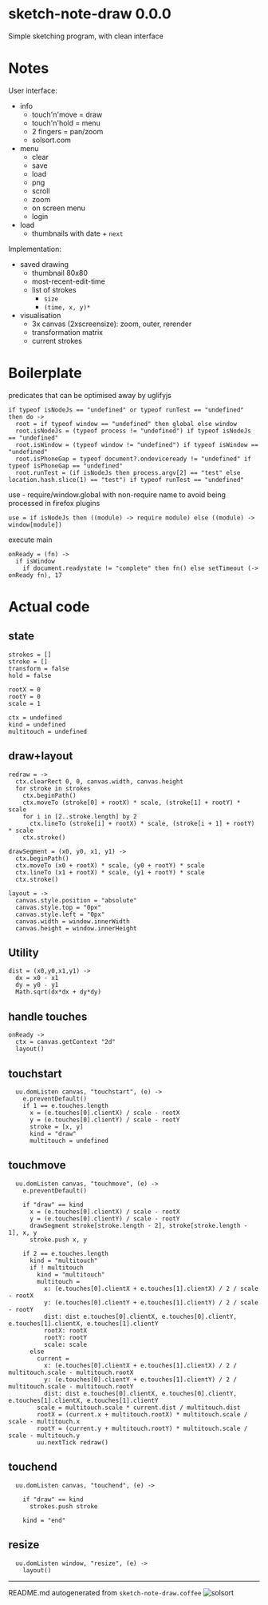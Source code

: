# sketch-note-draw 0.0.0

Simple sketching program, with clean interface

# Notes

User interface:

- info
  - touch'n'move = draw
  - touch'n'hold = menu
  - 2 fingers = pan/zoom
  - solsort.com
- menu
  - clear
  - save
  - load
  - png
  - scroll 
  - zoom
  - on screen menu
  - login
- load
  - thumbnails with date + `next`

Implementation:
- saved drawing
  - thumbnail 80x80
  - most-recent-edit-time
  - list of strokes
    - `size`
    - `(time, x, y)*`
- visualisation
  - 3x canvas (2xscreensize): zoom, outer, rerender
  - transformation matrix
  - current strokes

# Boilerplate
predicates that can be optimised away by uglifyjs

    if typeof isNodeJs == "undefined" or typeof runTest == "undefined" then do ->
      root = if typeof window == "undefined" then global else window
      root.isNodeJs = (typeof process != "undefined") if typeof isNodeJs == "undefined"
      root.isWindow = (typeof window != "undefined") if typeof isWindow == "undefined"
      root.isPhoneGap = typeof document?.ondeviceready != "undefined" if typeof isPhoneGap == "undefined"
      root.runTest = (if isNodeJs then process.argv[2] == "test" else location.hash.slice(1) == "test") if typeof runTest == "undefined"
    

use - require/window.global with non-require name to avoid being processed in firefox plugins

    use = if isNodeJs then ((module) -> require module) else ((module) -> window[module]) 

execute main

    onReady = (fn) ->
      if isWindow
        if document.readystate != "complete" then fn() else setTimeout (-> onReady fn), 17 

# Actual code

    

## state

    strokes = []
    stroke = []
    transform = false
    hold = false
    
    rootX = 0
    rootY = 0
    scale = 1
    
    ctx = undefined
    kind = undefined
    multitouch = undefined
    

## draw+layout

    redraw = ->
      ctx.clearRect 0, 0, canvas.width, canvas.height
      for stroke in strokes
        ctx.beginPath()
        ctx.moveTo (stroke[0] + rootX) * scale, (stroke[1] + rootY) * scale
        for i in [2..stroke.length] by 2
          ctx.lineTo (stroke[i] + rootX) * scale, (stroke[i + 1] + rootY) * scale
        ctx.stroke()
    
    drawSegment = (x0, y0, x1, y1) ->
      ctx.beginPath()
      ctx.moveTo (x0 + rootX) * scale, (y0 + rootY) * scale
      ctx.lineTo (x1 + rootX) * scale, (y1 + rootY) * scale
      ctx.stroke()
    
    layout = ->
      canvas.style.position = "absolute"
      canvas.style.top = "0px"
      canvas.style.left = "0px"
      canvas.width = window.innerWidth
      canvas.height = window.innerHeight

## Utility

    dist = (x0,y0,x1,y1) ->
      dx = x0 - x1
      dy = y0 - y1
      Math.sqrt(dx*dx + dy*dy)
    

## handle touches

    onReady ->
      ctx = canvas.getContext "2d"
      layout()
    

## touchstart

      uu.domListen canvas, "touchstart", (e) ->
        e.preventDefault()
        if 1 == e.touches.length
          x = (e.touches[0].clientX) / scale - rootX
          y = (e.touches[0].clientY) / scale - rootY
          stroke = [x, y]
          kind = "draw"
          multitouch = undefined
    

## touchmove

      uu.domListen canvas, "touchmove", (e) ->
        e.preventDefault()
    
        if "draw" == kind
          x = (e.touches[0].clientX) / scale - rootX
          y = (e.touches[0].clientY) / scale - rootY
          drawSegment stroke[stroke.length - 2], stroke[stroke.length - 1], x, y
          stroke.push x, y
    
        if 2 == e.touches.length
          kind = "multitouch"
          if ! multitouch
            kind = "multitouch"
            multitouch =
              x: (e.touches[0].clientX + e.touches[1].clientX) / 2 / scale - rootX
              y: (e.touches[0].clientY + e.touches[1].clientY) / 2 / scale - rootY
              dist: dist e.touches[0].clientX, e.touches[0].clientY, e.touches[1].clientX, e.touches[1].clientY
              rootX: rootX
              rootY: rootY
              scale: scale
          else
            current =
              x: (e.touches[0].clientX + e.touches[1].clientX) / 2 / multitouch.scale - multitouch.rootX
              y: (e.touches[0].clientY + e.touches[1].clientY) / 2 / multitouch.scale - multitouch.rootY
              dist: dist e.touches[0].clientX, e.touches[0].clientY, e.touches[1].clientX, e.touches[1].clientY
            scale = multitouch.scale * current.dist / multitouch.dist
            rootX = (current.x + multitouch.rootX) * multitouch.scale / scale - multitouch.x
            rootY = (current.y + multitouch.rootY) * multitouch.scale / scale - multitouch.y
            uu.nextTick redraw()
    

## touchend

      uu.domListen canvas, "touchend", (e) ->
    
        if "draw" == kind
          strokes.push stroke
    
        kind = "end"
    

## resize

      uu.domListen window, "resize", (e) ->
        layout()
    
    

----

README.md autogenerated from `sketch-note-draw.coffee` ![solsort](https://ssl.solsort.com/_reputil_rasmuserik_sketch-note-draw.png)
